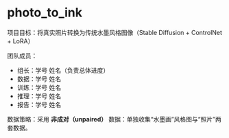 # photo_to_ink

项目目标：将真实照片转换为传统水墨风格图像（Stable Diffusion + ControlNet + LoRA）

团队成员：
- 组长：学号 姓名（负责总体进度）
- 数据：学号 姓名
- 训练：学号 姓名
- 推理：学号 姓名
- 报告：学号 姓名

数据策略：采用 **非成对（unpaired）** 数据：单独收集“水墨画”风格图与“照片”两套数据。